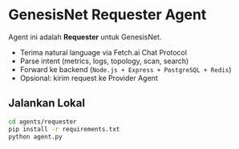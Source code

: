 # GenesisNet Requester Agent

Agent ini adalah **Requester** untuk GenesisNet.

- Terima natural language via Fetch.ai Chat Protocol
- Parse intent (metrics, logs, topology, scan, search)
- Forward ke backend (`Node.js + Express + PostgreSQL + Redis`)
- Opsional: kirim request ke Provider Agent

## Jalankan Lokal

```bash
cd agents/requester
pip install -r requirements.txt
python agent.py
```
